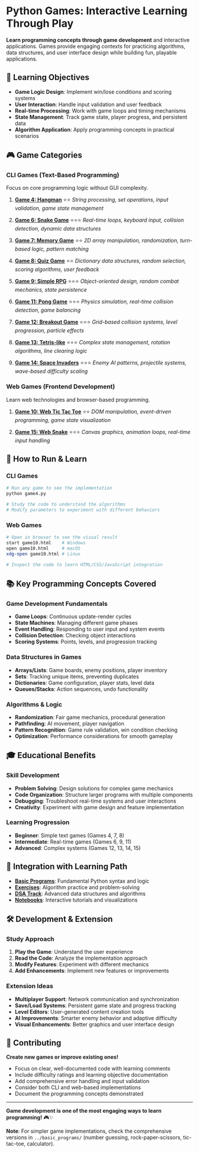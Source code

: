# Python Games: Interactive Learning Through Play

**Learn programming concepts through game development** and interactive applications. Games provide engaging contexts for practicing algorithms, data structures, and user interface design while building fun, playable applications.

## 🎯 Learning Objectives

- **Game Logic Design**: Implement win/lose conditions and scoring systems
- **User Interaction**: Handle input validation and user feedback
- **Real-time Processing**: Work with game loops and timing mechanisms
- **State Management**: Track game state, player progress, and persistent data
- **Algorithm Application**: Apply programming concepts in practical scenarios

## 🎮 Game Categories

### CLI Games (Text-Based Programming)
Focus on core programming logic without GUI complexity.

1. **[Game 4: Hangman](game4.py)** ⭐⭐
   *String processing, set operations, input validation, game state management*

2. **[Game 6: Snake Game](game6.py)** ⭐⭐⭐
   *Real-time loops, keyboard input, collision detection, dynamic data structures*

3. **[Game 7: Memory Game](game7.py)** ⭐⭐
   *2D array manipulation, randomization, turn-based logic, pattern matching*

4. **[Game 8: Quiz Game](game8.py)** ⭐⭐
   *Dictionary data structures, random selection, scoring algorithms, user feedback*

5. **[Game 9: Simple RPG](game9.py)** ⭐⭐⭐
   *Object-oriented design, random combat mechanics, state persistence*

6. **[Game 11: Pong Game](game11.py)** ⭐⭐⭐
   *Physics simulation, real-time collision detection, game balancing*

7. **[Game 12: Breakout Game](game12.py)** ⭐⭐⭐
   *Grid-based collision systems, level progression, particle effects*

8. **[Game 13: Tetris-like](game13.py)** ⭐⭐⭐
   *Complex state management, rotation algorithms, line clearing logic*

9. **[Game 14: Space Invaders](game14.py)** ⭐⭐⭐
   *Enemy AI patterns, projectile systems, wave-based difficulty scaling*

### Web Games (Frontend Development)
Learn web technologies and browser-based programming.

1. **[Game 10: Web Tic Tac Toe](game10.html)** ⭐⭐
   *DOM manipulation, event-driven programming, game state visualization*

2. **[Game 15: Web Snake](game15.html)** ⭐⭐⭐
   *Canvas graphics, animation loops, real-time input handling*

## 🚀 How to Run & Learn

### CLI Games
```bash
# Run any game to see the implementation
python game4.py

# Study the code to understand the algorithms
# Modify parameters to experiment with different behaviors
```

### Web Games
```bash
# Open in browser to see the visual result
start game10.html    # Windows
open game10.html     # macOS
xdg-open game10.html # Linux

# Inspect the code to learn HTML/CSS/JavaScript integration
```

## 📚 Key Programming Concepts Covered

### Game Development Fundamentals
- **Game Loops**: Continuous update-render cycles
- **State Machines**: Managing different game phases
- **Event Handling**: Responding to user input and system events
- **Collision Detection**: Checking object interactions
- **Scoring Systems**: Points, levels, and progression tracking

### Data Structures in Games
- **Arrays/Lists**: Game boards, enemy positions, player inventory
- **Sets**: Tracking unique items, preventing duplicates
- **Dictionaries**: Game configuration, player stats, level data
- **Queues/Stacks**: Action sequences, undo functionality

### Algorithms & Logic
- **Randomization**: Fair game mechanics, procedural generation
- **Pathfinding**: AI movement, player navigation
- **Pattern Recognition**: Game rule validation, win condition checking
- **Optimization**: Performance considerations for smooth gameplay

## 🎓 Educational Benefits

### Skill Development
- **Problem Solving**: Design solutions for complex game mechanics
- **Code Organization**: Structure larger programs with multiple components
- **Debugging**: Troubleshoot real-time systems and user interactions
- **Creativity**: Experiment with game design and feature implementation

### Learning Progression
- **Beginner**: Simple text games (Games 4, 7, 8)
- **Intermediate**: Real-time games (Games 6, 9, 11)
- **Advanced**: Complex systems (Games 12, 13, 14, 15)

## 🔗 Integration with Learning Path

- **[Basic Programs](../basic_programs/)**: Fundamental Python syntax and logic
- **[Exercises](../exercises/)**: Algorithm practice and problem-solving
- **[DSA Track](../dsa/)**: Advanced data structures and algorithms
- **[Notebooks](../notebooks/)**: Interactive tutorials and visualizations

## 🛠️ Development & Extension

### Study Approach
1. **Play the Game**: Understand the user experience
2. **Read the Code**: Analyze the implementation approach
3. **Modify Features**: Experiment with different mechanics
4. **Add Enhancements**: Implement new features or improvements

### Extension Ideas
- **Multiplayer Support**: Network communication and synchronization
- **Save/Load Systems**: Persistent game state and progress tracking
- **Level Editors**: User-generated content creation tools
- **AI Improvements**: Smarter enemy behavior and adaptive difficulty
- **Visual Enhancements**: Better graphics and user interface design

## 🤝 Contributing

**Create new games or improve existing ones!**
- Focus on clear, well-documented code with learning comments
- Include difficulty ratings and learning objective documentation
- Add comprehensive error handling and input validation
- Consider both CLI and web-based implementations
- Document the programming concepts demonstrated

---

**Game development is one of the most engaging ways to learn programming!** 🎮✨

**Note**: For simpler game implementations, check the comprehensive versions in `../basic_programs/` (number guessing, rock-paper-scissors, tic-tac-toe, calculator).
